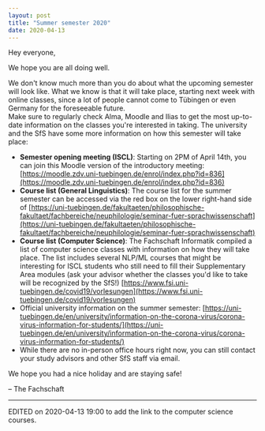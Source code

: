 ```yaml
---
layout: post
title: "Summer semester 2020"
date: 2020-04-13
---
```


Hey everyone,

We hope you are all doing well. 

We don't know much more than you do about what the upcoming semester will look like.
What we know is that it will take place, starting next week with online classes, since a lot of people cannot come to Tübingen or even Germany for the foreseeable future.  
Make sure to regularly check Alma, Moodle and Ilias to get the most up-to-date information on the classes you're interested in taking.
The university and the SfS have some more information on how this semester will take place:

- **Semester opening meeting (ISCL)**: Starting on 2PM of April 14th, you can join this Moodle version of the introductory meeting: [https://moodle.zdv.uni-tuebingen.de/enrol/index.php?id=836](https://moodle.zdv.uni-tuebingen.de/enrol/index.php?id=836)
- **Course list (General Linguistics)**: The course list for the summer semester can be accessed via the red box on the lower right-hand side of
[https://uni-tuebingen.de/fakultaeten/philosophische-fakultaet/fachbereiche/neuphilologie/seminar-fuer-sprachwissenschaft](https://uni-tuebingen.de/fakultaeten/philosophische-fakultaet/fachbereiche/neuphilologie/seminar-fuer-sprachwissenschaft)
- **Course list (Computer Science)**: The Fachschaft Informatik compiled a list of computer science classes with information on how they will take place. The list includes several NLP/ML courses that might be interesting for ISCL students who still need to fill their Supplementary Area modules (ask your advisor whether the classes you'd like to take will be recognized by the SfS!) [https://www.fsi.uni-tuebingen.de/covid19/vorlesungen](https://www.fsi.uni-tuebingen.de/covid19/vorlesungen)
- Official university information on the summer semester: [https://uni-tuebingen.de/en/university/information-on-the-corona-virus/corona-virus-information-for-students/](https://uni-tuebingen.de/en/university/information-on-the-corona-virus/corona-virus-information-for-students/)
- While there are no in-person office hours right now, you can still contact your study advisors and other SfS staff via email.

We hope you had a nice holiday and are staying safe!

– The Fachschaft

---

EDITED on 2020-04-13 19:00 to add the link to the computer science courses.